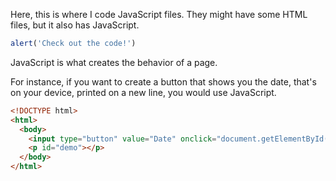 Here, this is where I code JavaScript files.
They might have some HTML files, but it also has JavaScript.

```js
alert('Check out the code!')
```

JavaScript is what creates the behavior of a page.

For instance, if you want to create a button that shows you the date, that's on your device, printed on a new line, you would use JavaScript.

```html
<!DOCTYPE html>
<html>
  <body>
    <input type="button" value="Date" onclick="document.getElementById('demo').innerHTML = Date()" />
    <p id="demo"></p>
  </body>
</html>
```

